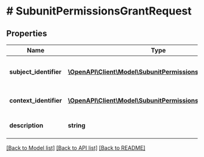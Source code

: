 # # SubunitPermissionsGrantRequest

## Properties

Name | Type | Description | Notes
------------ | ------------- | ------------- | -------------
**subject_identifier** | [**\OpenAPI\Client\Model\SubunitPermissionsSubjectIdentifier**](SubunitPermissionsSubjectIdentifier.md) | Identyfikator podmiotu lub osoby fizycznej.  | Type | Value |  | --- | --- |  | Nip | 10 cyfrowy numer NIP |  | Pesel | 11 cyfrowy numer PESEL |  | Fingerprint | Odcisk palca certyfikatu | |
**context_identifier** | [**\OpenAPI\Client\Model\SubunitPermissionsContextIdentifier**](SubunitPermissionsContextIdentifier.md) | Identyfikator podmiotu podrzędnego.  | Type | Value |  | --- | --- |  | Nip | 10 cyfrowy numer NIP |  | InternalId | Dwuczłonowy identyfikator składający się z numeru NIP i 5 cyfr: &#x60;{nip}-{5_cyfr}&#x60; | |
**description** | **string** | Opis nadawanych uprawnień. |

[[Back to Model list]](../../README.md#models) [[Back to API list]](../../README.md#endpoints) [[Back to README]](../../README.md)
